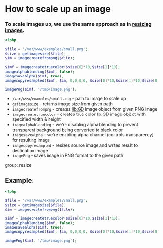 # How to scale up an image

### To scale images up, we use the same approach as in [resizing images](https://onelinerhub.com/php-gd/how-to-resize-image).

```php
<?php

$file = '/var/www/examples/small.png';
$size = getimagesize($file);
$im = imagecreatefrompng($file);

$imf = imagecreatetruecolor($size[0]*10,$size[1]*10);
imagealphablending($imf, false);
imagesavealpha($imf, true);
imagecopyresampled($imf, $im, 0,0,0,0, $size[0]*10,$size[1]*10,$size[0],$size[1]);

imagePng($imf, '/tmp/image.png');
```

- `/var/www/examples/small.png` - path to image to scale up
- `getimagesize` - returns image size from given path
- `imagecreatefrompng` - creates [lib:GD](https://onelinerhub.com/php-gd/how-to-install-gd-for-php-on-ubuntu-ubuntuversion) image object from given PNG image
- `imagecreatetruecolor` - creates true color [lib:GD](https://onelinerhub.com/php-gd/how-to-install-gd-for-php-on-ubuntu-ubuntuversion) image object with specified width & height
- `imagealphablending` - we're disabling alpha blending to prevent transparent background being converted to black color
- `imagesavealpha` - we're enabling alpha channel (controls transparency) for resulting image
- `imagecopyresampled` - resizes source image and writes result to destination image
- `imagePng` - saves image in PNG format to the given path

group: resize

## Example: 
```php
<?php

$file = '/var/www/examples/small.png';
$size = getimagesize($file);
$im = imagecreatefrompng($file);

$imf = imagecreatetruecolor($size[0]*10,$size[1]*10);
imagealphablending($imf, false);
imagesavealpha($imf, true);
imagecopyresampled($imf, $im, 0,0,0,0, $size[0]*10,$size[1]*10,$size[0],$size[1]);

imagePng($imf, '/tmp/image.png');
```

